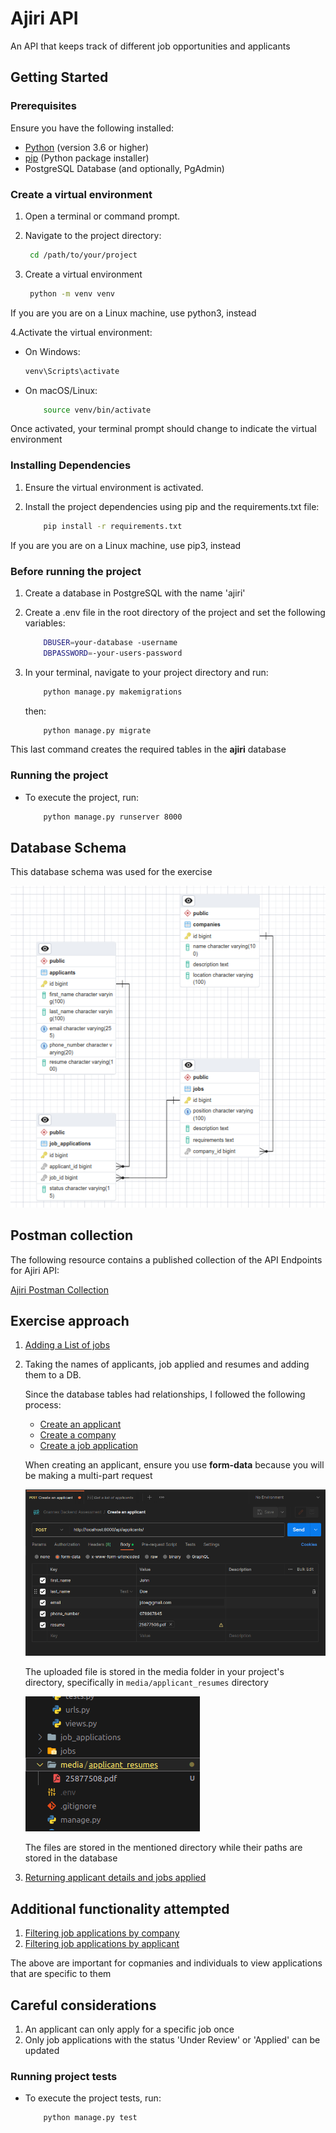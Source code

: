 # Ajiri API

An API that keeps track of different job opportunities and applicants

## Getting Started

### Prerequisites

Ensure you have the following installed:

- [Python](https://www.python.org/downloads/) (version 3.6 or higher)
- [pip](https://pip.pypa.io/en/stable/installation/) (Python package installer)
- PostgreSQL Database (and optionally, PgAdmin)

### Create a virtual environment

1. Open a terminal or command prompt.

2. Navigate to the project directory:

   ```bash
    cd /path/to/your/project
   ```

3. Create a virtual environment

   ```bash
    python -m venv venv
   ```

If you are you are on a Linux machine, use python3, instead

4.Activate the virtual environment:

- On Windows:

    ```bash
    venv\Scripts\activate
    ```

- On macOS/Linux:

    ```bash
        source venv/bin/activate
    ```

Once activated, your terminal prompt should change to indicate the virtual environment

### Installing Dependencies

1. Ensure the virtual environment is activated.
2. Install the project dependencies using pip and the requirements.txt file:

    ```bash
        pip install -r requirements.txt
    ```

If you are you are on a Linux machine, use pip3, instead

### Before running the project

1. Create a database in PostgreSQL with the name 'ajiri'
2. Create a .env file in the root directory of the project and set the following variables:

    ```bash
        DBUSER=your-database -username
        DBPASSWORD=-your-users-password
    ```

3. In your terminal, navigate to your project directory and run:

    ```bash
        python manage.py makemigrations
    ```

    then:

    ```bash
        python manage.py migrate
    ```

This last command creates the required tables in the **ajiri** database

### Running the project

- To execute the project, run:

    ```bash
        python manage.py runserver 8000
    ```

## Database Schema

This database schema was used for the exercise

![Database Schema Image](screenshots/db-schema.png)

## Postman collection

The following resource contains a published collection of the API Endpoints for Ajiri API:

[Ajiri Postman Collection](https://documenter.getpostman.com/view/21484054/2s9Ye8gahP)

## Exercise approach

1. [Adding a List of jobs](https://documenter.getpostman.com/view/21484054/2s9Ye8gahP#e784e488-3c49-4874-a422-9aa69d8e1327)

2. Taking the names of applicants, job applied and resumes and adding them to a DB.

    Since the database tables had relationships, I followed the following process:
    - [Create an applicant](https://documenter.getpostman.com/view/21484054/2s9Ye8gahP#3a995bad-7c51-4344-9881-670421ef2b64)
    - [Create a company](https://documenter.getpostman.com/view/21484054/2s9Ye8gahP#bdee139e-fb28-48fb-a14b-bff74670c87f)
    - [Create a job application](https://documenter.getpostman.com/view/21484054/2s9Ye8gahP#289f0632-3b0e-46d6-bc02-b48db4a82f24)

    When creating an applicant, ensure you use **form-data** because you will be making a multi-part request

    ![Create applicant](screenshots/create-applicant.png)

    The uploaded file is stored in the media folder in your project's directory, specifically in ```media/applicant_resumes``` directory

    ![Resume storage](screenshots/resume-storage.png)

    The files are stored in the mentioned directory while their paths are stored in the database

3. [Returning applicant details and jobs applied](https://documenter.getpostman.com/view/21484054/2s9Ye8gahP#f32e62dc-73cb-47fd-a59a-3c3a9ac7664d)

## Additional functionality attempted

1. [Filtering job applications by company](https://documenter.getpostman.com/view/21484054/2s9Ye8gahP#177757d4-168f-4843-8d0e-b745ce502bd2)
2. [Filtering job applications by applicant](https://documenter.getpostman.com/view/21484054/2s9Ye8gahP#a3c3f79c-c0fa-4554-a469-66c373502e80)

The above are important for copmanies and individuals to view applications that are specific to them

## Careful considerations

1. An applicant can only apply for a specific job once
2. Only job applications with the status 'Under Review' or 'Applied' can be updated

### Running project tests

- To execute the project tests, run:

    ```bash
        python manage.py test
    ```
